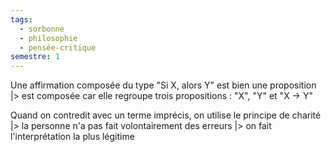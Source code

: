 ```yaml
---
tags:
  - sorbonne
  - philosophie
  - pensée-critique
semestre: 1
---
```

Une affirmation composée du type "Si X, alors Y" est bien une proposition
|> est composée car elle regroupe trois propositions : "X", "Y" et "X -> Y"

Quand on contredit avec un terme imprécis, on utilise le principe de charité
|> la personne n'a pas fait volontairement des erreurs
|> on fait l'interprétation la plus légitime